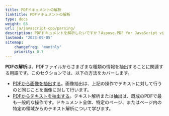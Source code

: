 ```yaml
---
title: PDFドキュメントの解析
linktitle: PDFドキュメントの解析
type: docs
weight: 65
url: ja/javascript-cpp/parsing/
description: PDFドキュメントを解析したいですか？Aspose.PDF for JavaScript via C++を使用して、さまざまなPDFデータ抽出方法を発見してください。
lastmod: "2023-09-05"
sitemap:
    changefreq: "monthly"
    priority: 0.7
---
```


**PDFの解析**は、PDFファイルからさまざまな種類の情報を抽出することに関連する用語です。このセクションでは、以下の方法をカバーします。

- [PDFから画像を抽出する](/pdf/javascript-cpp/extract-images-from-the-pdf-file/)。画像抽出は、上記の操作でテキストに対して行うのと同じことを画像に対して行います。
- [PDFからテキストを抽出する](/pdf/javascript-cpp/extract-text-from-pdf/)。テキスト解析または抽出は、既成のPDFで最も一般的な操作です。ドキュメント全体、特定のページ、またはページ内の特定の領域からのテキスト解析について学びます。